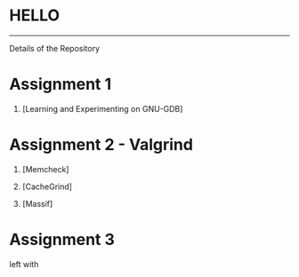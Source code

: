 # HELLO
---
Details of the Repository

# Assignment 1
  1. [Learning and Experimenting on GNU-GDB]

# Assignment 2 - Valgrind
  1. [Memcheck]
      
  2. [CacheGrind]
  3. [Massif]
   
# Assignment 3
  left with
